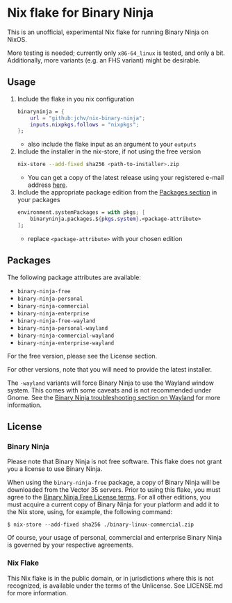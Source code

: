# Nix flake for Binary Ninja
This is an unofficial, experimental Nix flake for running Binary Ninja on NixOS.

More testing is needed; currently only `x86-64_linux` is tested, and only a bit.
Additionally, more variants (e.g. an FHS variant) might be desirable.

## Usage
1. Include the flake in you nix configuration
    ```nix
    binaryninja = {
        url = "github:jchv/nix-binary-ninja";
        inputs.nixpkgs.follows = "nixpkgs";
    };
    ```
    - also include the flake input as an argument to your `outputs`
2. Include the installer in the nix-store, if not using the free version
    ```bash
    nix-store --add-fixed sha256 <path-to-installer>.zip
    ```
    - You can get a copy of the latest release using your registered e-mail address [here](https://binary.ninja/recover/).
3. Include the appropriate package edition from the [Packages section](#Packages) in your packages
    ```nix
	environment.systemPackages = with pkgs; [
		binaryninja.packages.${pkgs.system}.<package-attribute>
	];
    ```
    - replace `<package-attribute>` with your chosen edition

## Packages
The following package attributes are available:

- `binary-ninja-free`
- `binary-ninja-personal`
- `binary-ninja-commercial`
- `binary-ninja-enterprise`
- `binary-ninja-free-wayland`
- `binary-ninja-personal-wayland`
- `binary-ninja-commercial-wayland`
- `binary-ninja-enterprise-wayland`

For the free version, please see the License section.

For other versions, note that you will need to provide the latest installer.

The `-wayland` variants will force Binary Ninja to use the Wayland window
system. This comes with some caveats and is not recommended under Gnome. See the
[Binary Ninja troubleshooting section on Wayland](https://docs.binary.ninja/guide/troubleshooting.html#wayland)
for more information.

## License

### Binary Ninja

Please note that Binary Ninja is not free software. This flake does not grant
you a license to use Binary Ninja.

When using the `binary-ninja-free` package, a copy of Binary Ninja will be
downloaded from the Vector 35 servers. Prior to using this flake, you must
agree to the
[Binary Ninja Free License terms](https://docs.binary.ninja/about/license.html#free-license).
For all other editions, you must acquire a current copy of Binary Ninja for your
platform and add it to the Nix store, using, for example, the following command:

```console
$ nix-store --add-fixed sha256 ./binary-linux-commercial.zip
```

Of course, your usage of personal, commercial and enterprise Binary Ninja is
governed by your respective agreements.

### Nix Flake

This Nix flake is in the public domain, or in jurisdictions where this is not
recognized, is available under the terms of the Unlicense. See LICENSE.md for
more information.
